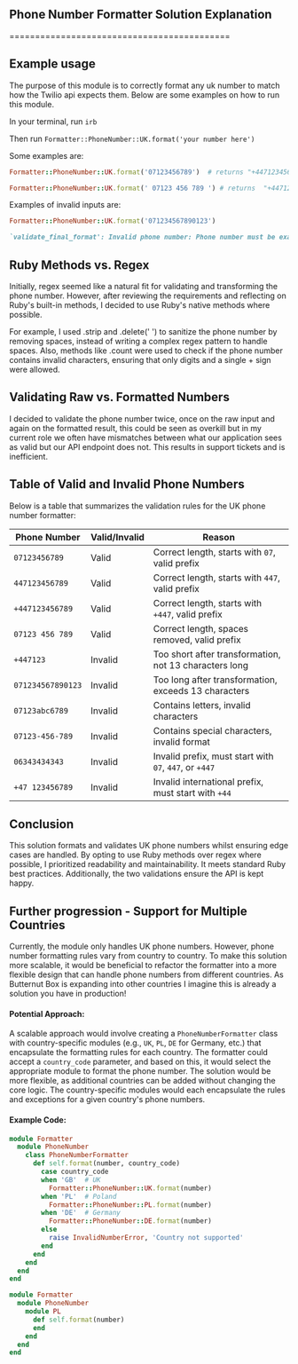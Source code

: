 ## Phone Number Formatter Solution Explanation
===========================================

## Example usage
The purpose of this module is to correctly format any uk number to match how the Twilio api expects them.
Below are some examples on how to run this module. 

In your terminal, run `irb`

Then run `Formatter::PhoneNumber::UK.format('your number here')`

Some examples are:
```ruby
Formatter::PhoneNumber::UK.format('07123456789')  # returns "+447123456789"

Formatter::PhoneNumber::UK.format(' 07123 456 789 ') # returns  "+447123456789"
```
Examples of invalid inputs are:

```ruby
Formatter::PhoneNumber::UK.format('071234567890123')

`validate_final_format': Invalid phone number: Phone number must be exactly 13 characters in +447 format (Formatter::PhoneNumber::InvalidNumberError)
```

## Ruby Methods vs. Regex

Initially, regex seemed like a natural fit for validating and transforming the phone number. However, after reviewing
the requirements and reflecting on Ruby's built-in methods, I decided to use Ruby's native methods where possible.

For example, I used .strip and .delete(' ') to sanitize the phone number by removing spaces, instead of writing a
complex regex pattern to handle spaces. Also, methods like .count were used to check if the phone number contains
invalid characters, ensuring that only digits and a single + sign were allowed.
    
## Validating Raw vs. Formatted Numbers

I decided to validate the phone number twice, once on the raw input and again on the formatted result, this could be
seen as overkill but in my current role we often have mismatches between what our application sees as valid but our
API endpoint does not. This results in support tickets and is inefficient. 
    
## Table of Valid and Invalid Phone Numbers

Below is a table that summarizes the validation rules for the UK phone number formatter:

| Phone Number | Valid/Invalid | Reason |
|---------------|---------------|--------|
| `07123456789` | Valid         | Correct length, starts with `07`, valid prefix |
| `447123456789` | Valid         | Correct length, starts with `447`, valid prefix |
| `+447123456789` | Valid         | Correct length, starts with `+447`, valid prefix |
| `07123 456 789` | Valid         | Correct length, spaces removed, valid prefix |
| `+447123` | Invalid       | Too short after transformation, not 13 characters long |
| `071234567890123` | Invalid       | Too long after transformation, exceeds 13 characters |
| `07123abc6789` | Invalid       | Contains letters, invalid characters |
| `07123-456-789` | Invalid       | Contains special characters, invalid format |
| `06343434343` | Invalid       | Invalid prefix, must start with `07`, `447`, or `+447` |
| `+47 123456789` | Invalid       | Invalid international prefix, must start with `+44` |

## Conclusion

This solution formats and validates UK phone numbers whilst ensuring edge cases are handled. By opting to use Ruby
methods over regex where possible, I prioritized readability and maintainability. It meets standard Ruby best practices.
Additionally, the two validations ensure the API is kept happy.

## Further progression - Support for Multiple Countries

Currently, the module only handles UK phone numbers. However, phone number formatting rules vary from country to
country. To make this solution more scalable, it would be beneficial to refactor the formatter into a more flexible 
design that can handle phone numbers from different countries. As Butternut Box is expanding into other countries I 
imagine this is already a solution you have in production!

#### Potential Approach:
A scalable approach would involve creating a `PhoneNumberFormatter` class with country-specific modules (e.g., `UK`,
`PL`, `DE` for Germany, etc.) that encapsulate the formatting rules for each country. The formatter could accept a 
`country_code` parameter, and based on this, it would select the appropriate module to format the phone number. 
The solution would be more flexible, as additional countries can be added without changing the core logic. 
The country-specific modules would each encapsulate the rules and exceptions for a given country's phone numbers.

#### Example Code:

```ruby
module Formatter
  module PhoneNumber
    class PhoneNumberFormatter
      def self.format(number, country_code)
        case country_code
        when 'GB'  # UK
          Formatter::PhoneNumber::UK.format(number)
        when 'PL'  # Poland
          Formatter::PhoneNumber::PL.format(number)
        when 'DE'  # Germany
          Formatter::PhoneNumber::DE.format(number)
        else
          raise InvalidNumberError, 'Country not supported'
        end
      end
    end
  end
end

module Formatter
  module PhoneNumber
    module PL
      def self.format(number)
      end
    end
  end
end
```